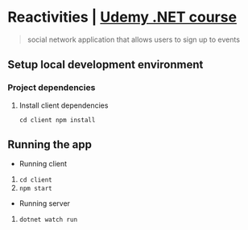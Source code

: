 
# Reactivities | [Udemy .NET course](https://www.udemy.com/course/complete-guide-to-building-an-app-with-net-core-and-react/)
> social network application that allows users to sign up to events
## Setup local development environment

### Project dependencies
1. Install client dependencies
    ```
    cd client npm install
    ```

## Running the app
* Running client 
1. `cd client`
2. `npm start`
* Running server
1. `dotnet watch run`
